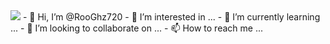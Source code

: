 <img src="https://i1.jugomobile.com/id/images/2022/08/A-Plague-Tale-Ikhtisar-gameplay-Requiem-melihat-bakat-Amicia-dan-1536x864.jpg"> 
- 👋 Hi, I’m @RooGhz720
- 👀 I’m interested in ...
- 🌱 I’m currently learning ...
- 💞️ I’m looking to collaborate on ...
- 📫 How to reach me ...

<!---
RooGhz720/RooGhz720 is a ✨ special ✨ repository because its `README.md` (this file) appears on your GitHub profile.
You can click the Preview link to take a look at your changes.
--->
